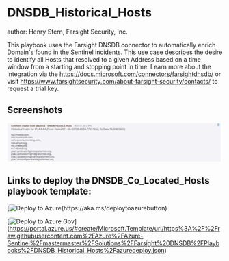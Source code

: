 # DNSDB_Historical_Hosts
author: Henry Stern, Farsight Security, Inc.

This playbook uses the Farsight DNSDB connector to automatically enrich Domain's found in the Sentinel incidents. This use case describes the desire to identify all Hosts that resolved to a given Address based on a time window from a starting and stopping point in time. 
Learn more about the integration via the https://docs.microsoft.com/connectors/farsightdnsdb/ or visit https://www.farsightsecurity.com/about-farsight-security/contacts/ to request a trial key.

## Screenshots

![Incident Comments](./Graphics/historical_hosts.png)


## Links to deploy the DNSDB_Co_Located_Hosts playbook template:

[![Deploy to Azure(https://aka.ms/deploytoazurebutton)](https://portal.azure.com/#create/Microsoft.Template/uri/https%3A%2F%2Fraw.githubusercontent.com%2FAzure%2FAzure-Sentinel%2Fmaster%2FSolutions%2FFarsight%20DNSDB%2FPlaybooks%2DNSDB_Historical_Hosts%2Fazuredeploy.json)

[![Deploy to Azure Gov](https://aka.ms/deploytoazuregovbutton)] (https://portal.azure.us/#create/Microsoft.Template/uri/https%3A%2F%2Fraw.githubusercontent.com%2FAzure%2FAzure-Sentinel%2Fmastermaster%2FSolutions%2FFarsight%20DNSDB%2FPlaybooks%2FDNSDB_Historical_Hosts%2Fazuredeploy.json)
